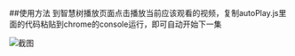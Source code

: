 ##使用方法
到智慧树播放页面点击播放当前应该观看的视频，复制autoPlay.js里面的代码粘贴到chrome的console运行，即可自动开始下一集

![截图](http://git.oschina.net/mrbian/ZhiHuiShu/raw/master/zhihuishu.png?dir=0&filepath=zhihuishu.png&oid=c2a0a63838a160615c6bd7f7a1b0e44e4e2efd77&sha=e34b7df1aebb00ee7f463075bb4271d810601a2d)